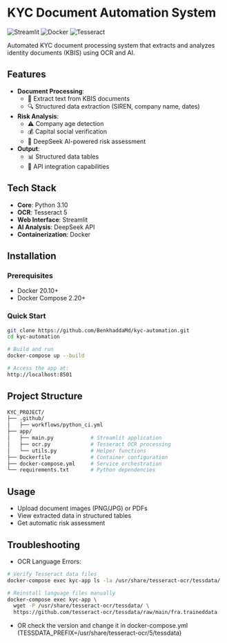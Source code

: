 # KYC Document Automation System

![Streamlit](https://img.shields.io/badge/Streamlit-FF4B4B?style=for-the-badge&logo=Streamlit&logoColor=white)
![Docker](https://img.shields.io/badge/Docker-2CA5E0?style=for-the-badge&logo=docker&logoColor=white)
![Tesseract](https://img.shields.io/badge/Tesseract-3DDC84?style=for-the-badge&logo=tesseract&logoColor=white)

Automated KYC document processing system that extracts and analyzes identity documents (KBIS) using OCR and AI.

## Features

- **Document Processing**:
  - 📄 Extract text from KBIS documents
  - 🔍 Structured data extraction (SIREN, company name, dates)
- **Risk Analysis**:
  - ⚠️ Company age detection
  - 💰 Capital social verification
  - 🚨 DeepSeek AI-powered risk assessment
- **Output**:
  - 📊 Structured data tables
  - 🔗 API integration capabilities

## Tech Stack

- **Core**: Python 3.10
- **OCR**: Tesseract 5
- **Web Interface**: Streamlit
- **AI Analysis**: DeepSeek API
- **Containerization**: Docker

## Installation

### Prerequisites
- Docker 20.10+
- Docker Compose 2.20+

### Quick Start
```bash
git clone https://github.com/BenkhaddaMd/kyc-automation.git
cd kyc-automation

# Build and run
docker-compose up --build

# Access the app at:
http://localhost:8501

```

## Project Structure
```bash
KYC_PROJECT/
├── .github/
│   ├── workflows/python_ci.yml 
├── app/
│   ├── main.py            # Streamlit application
│   ├── ocr.py             # Tesseract OCR processing
│   └── utils.py           # Helper functions
├── Dockerfile             # Container configuration
├── docker-compose.yml     # Service orchestration
└── requirements.txt       # Python dependencies
```

## Usage
- Upload document images (PNG/JPG) or PDFs
- View extracted data in structured tables
- Get automatic risk assessment

## Troubleshooting
- OCR Language Errors:
```bash
# Verify Tesseract data files
docker-compose exec kyc-app ls -la /usr/share/tesseract-ocr/tessdata/

# Reinstall language files manually
docker-compose exec kyc-app \
  wget -P /usr/share/tesseract-ocr/tessdata/ \
  https://github.com/tesseract-ocr/tessdata/raw/main/fra.traineddata
```
- OR check the version and change it in docker-compose.yml (TESSDATA_PREFIX=/usr/share/tesseract-ocr/5/tessdata)